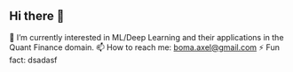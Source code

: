 ## Hi there 👋

🌱 I’m currently interested in ML/Deep Learning and their applications in the Quant Finance domain.
📫 How to reach me: boma.axel@gmail.com
⚡ Fun fact: dsadasf
